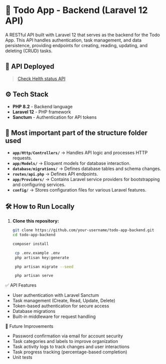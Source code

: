 # 📝 Todo App - Backend (Laravel 12 API)

A RESTful API built with Laravel 12 that serves as the backend for the Todo App. This API handles authentication, task management, and data persistence, providing endpoints for creating, reading, updating, and deleting (CRUD) tasks.

## 🚀 API Deployed

> [Check Helth status API](https://todo-app-x4hz.onrender.com/api/health-check)

## ⚙️ Tech Stack

-   **PHP 8.2** - Backend language
-   **Laravel 12** - PHP framework
-   **Sanctum** - Authentication for API tokens

## 📁 Most important part of the structure folder used

-   **`app/Http/Controllers/`** → Handles API logic and processes HTTP requests.
-   **`app/Models/`** → Eloquent models for database interaction.
-   **`database/migrations/`** → Defines database tables and schema changes.
-   **`routes/api.php`** → Defines API endpoints.
-   **`app/Providers/`** → Contains Laravel service providers for bootstrapping and configuring services.
-   **`config/`** → Stores configuration files for various Laravel features.

## 🛠️ How to Run Locally

1. **Clone this repository:**

    ```bash
    git clone https://github.com/your-username/todo-app-backend.git
    cd todo-app-backend

    composer install

     cp .env.example .env
     php artisan key:generate

     php artisan migrate --seed

     php artisan serve
    ```

✅ API Features

-   User authentication with Laravel Sanctum
-   Task management (Create, Read, Update, Delete)
-   Token-based authentication for secure access
-   Database migrations
-   Built-in middleware for request handling

📌 Future Improvements

-   Password confirmation via email for account security
-   Task categories and labels to improve organization
-   Task activity logs to track changes and user interactions
-   Task progress tracking (percentage-based completion)
-   Unit tests
